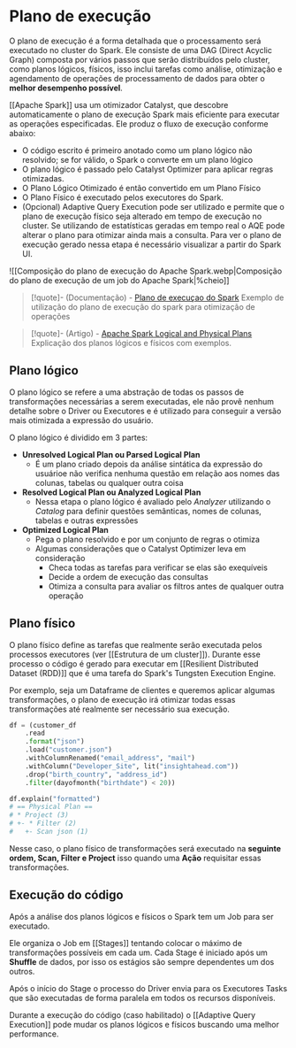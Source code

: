 # Plano de execução

O plano de execução é a forma detalhada que o processamento será executado no cluster do Spark. Ele consiste de uma DAG (Direct Acyclic Graph) composta por vários passos que serão distribuídos pelo cluster, como planos lógicos, físicos, isso inclui tarefas como análise, otimização e agendamento de operações de processamento de dados para obter o **melhor desempenho possível**.

[[Apache Spark]] usa um otimizador Catalyst, que descobre automaticamente o plano de execução Spark mais eficiente para executar as operações especificadas. Ele produz o fluxo de execução conforme abaixo:

- O código escrito é primeiro anotado como um plano lógico não resolvido; se for válido, o Spark o converte em um plano lógico
- O plano lógico é passado pelo Catalyst Optimizer para aplicar regras otimizadas.
- O Plano Lógico Otimizado é então convertido em um Plano Físico
- O Plano Físico é executado pelos executores do Spark.
- (Opcional) Adaptive Query Execution pode ser utilizado e permite que o plano de execução físico seja alterado em tempo de execução no cluster. Se utilizando de estatísticas geradas em tempo real o AQE pode alterar o plano para otimizar ainda mais a consulta. Para ver o plano de execução gerado nessa etapa é necessário visualizar a partir do Spark UI.

![[Composição do plano de execução do Apache Spark.webp|Composição do plano de execução de um job do Apache Spark|%cheio]]


> [!quote]- (Documentação) - [Plano de execuçao do Spark](https://sparkbyexamples.com/spark/spark-execution-plan/)
> Exemplo de utilização do plano de execução do spark para otimização de operações

> [!quote]- (Artigo) - [Apache Spark Logical and Physical Plans](https://www.clairvoyant.ai/blog/apache-spark-logical-and-physical-plans)
> Explicação dos planos lógicos e físicos com exemplos.

## Plano lógico

O plano lógico se refere a uma abstração de todas os passos de transformações necessárias a serem executadas, ele não provê nenhum detalhe sobre o Driver ou Executores e é utilizado para conseguir a versão mais otimizada a expressão do usuário.

O plano lógico é dividido em 3 partes:

- **Unresolved Logical Plan ou Parsed Logical Plan**
	- É um plano criado depois da análise sintática da expressão do usuárioe não verifica nenhuma questão em relação aos nomes das colunas, tabelas ou qualquer outra coisa
- **Resolved Logical Plan ou Analyzed Logical Plan**
	- Nessa etapa o plano lógico é avaliado pelo *Analyzer* utilizando o *Catalog* para definir questões semânticas, nomes de colunas, tabelas e outras expressões
- **Optimized Logical Plan**
	- Pega o plano resolvido e por um conjunto de regras o otimiza
	- Algumas considerações que o Catalyst Optimizer leva em consideração
		- Checa todas as tarefas para verificar se elas são exequíveis
		- Decide a ordem de execução das consultas
		- Otimiza a consulta para avaliar os filtros antes de qualquer outra operação

## Plano físico

O plano físico define as tarefas que realmente serão executada pelos processos executores (ver [[Estrutura de um cluster]]). Durante esse processo o código é gerado para executar em [[Resilient Distributed Dataset (RDD)]] que é uma tarefa do Spark's Tungsten Execution Engine.

Por exemplo, seja um Dataframe de clientes e queremos aplicar algumas transformações, o plano de execução irá otimizar todas essas transformações até realmente ser necessário sua execução.

```py
df = (customer_df
	.read
	.format("json")
	.load("customer.json")
	.withColumnRenamed("email_address", "mail")
	.withColumn("Developer_Site", lit("insightahead.com"))
	.drop("birth_country", "address_id")
	.filter(dayofmonth("birthdate") < 20))

df.explain("formatted")
# == Physical Plan ==
# * Project (3)
# +- * Filter (2)
# 	+- Scan json (1)
```

Nesse caso, o plano físico de transformações será executado na **seguinte ordem, Scan, Filter e Project** isso quando uma **Ação** requisitar essas transformações.

## Execução do código

Após a análise dos planos lógicos e físicos o Spark tem um Job para ser executado.

Ele organiza o Job em [[Stages]] tentando colocar o máximo de transformações possíveis em cada um. Cada Stage é iniciado após um **Shuffle** de dados, por isso os estágios são sempre dependentes um dos outros.

Após o início do Stage o processo do Driver envia para os Executores Tasks que são executadas de forma paralela em todos os recursos disponíveis.

Durante a execução do código (caso habilitado) o [[Adaptive Query Execution]] pode mudar os planos lógicos e físicos buscando uma melhor performance.